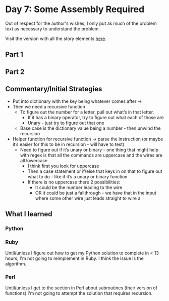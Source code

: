 # Day 7: Some Assembly Required

Out of respect for the author's wishes, I only put as much of the problem text as necessary to understand the problem.

Visit the version with all the story elements [here](https://adventofcode.com/2015/day/7).

## Part 1

## Part 2

## Commentary/Initial Strategies
- Put into dictionary with the key being whatever comes after ->
- Then we need a recursive function
    - To figure out the number for a letter, pull out what’s in that letter.
        - If it has a binary operator, try to figure out what each of those are
        - Unary - just try to figure out that one
    - Base case is the dictionary value being a number - then unwind the recursion
- Helper function for recursive function -> parse the instruction (or maybe it’s easier for this to be in recursion - will have to test)
    - Need to figure out if it’s unary or binary - one thing that might help with regex is that all the commands are uppercase and the wires are all lowercase
        - I think first you look for uppercase
        - Then a case statement or if/else that keys in on that to figure out what to do - like if it’s a unary or binary function
        - If there is no uppercase there 2 possibilities:
            - It could be the number leading to the wire
            - OR it could be just a fallthrough - we have that in the input where some other wire just leads straight to wire a

## What I learned

### Python

### Ruby
Until/unless I figure out how to get my Python solution to complete in < 13 hours, I'm not going to reimplement in Ruby. I think the issue is the algorithm.

### Perl
Until/unless I get to the section in Perl about subroutines (their version of functions) I'm not going to attempt the solution that requires recursion.
